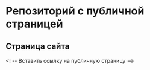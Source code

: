 # Репозиторий с публичной страницей 

## Страница сайта 
<! -- Вставить ссылку на публичную страницу -->